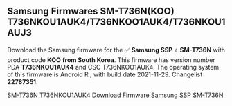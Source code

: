 <h2>Samsung Firmwares SM-T736N(KOO) T736NKOU1AUK4/T736NKOO1AUK4/T736NKOU1AUJ3</h2>
Download the Samsung firmware for the ✅ <strong>Samsung SSP </strong> ⭐ <strong>SM-T736N</strong> with product code <strong>KOO</strong> <strong> from South Korea</strong>. This firmware has version number PDA <strong>T736NKOU1AUK4</strong> and CSC T736NKOO1AUK4. The operating system of this firmware is Android R , with build date 2021-11-29. Changelist <strong>22787351</strong>.


[SM-T736N](https://samfirm.shop/samsung/model/SM-T736N)
[T736NKOU1AUK4](https://samfirm.shop/samsung/pda/T736NKOU1AUK4)
[Download Firmware Samsung SSP SM-T736N](https://samfirm.shop/samsung/firmware/478509)
